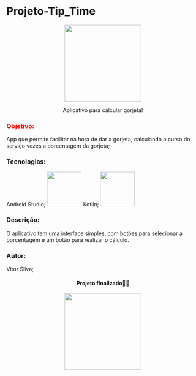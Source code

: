 # Projeto-Tip_Time
<p align="center">
<img src="https://user-images.githubusercontent.com/124945915/228701132-0df5cd3f-3612-4b6e-9684-0301b2574eab.jpg" width="200" height="200">
</p>
<p align="center">Aplicativo para calcular gorjeta!</p>
<p align="center">
 <h3 style="color:red;">Objetivo:</h3>
 App que permite facilitar na hora de dar a gorjeta, calculando o curso do serviço vezes a porcentagem da gorjeta;
 <h3>Tecnologias:</h3>  
 Android Studio; <img src="https://user-images.githubusercontent.com/124945915/228702269-b3c81398-fdfa-4806-8616-15e4c5a5a15f.png" width="90" height="90" >
 Kotlin;  <img src="https://user-images.githubusercontent.com/124945915/228702325-66f1cdd2-27ab-48b0-9cce-57c5720560ef.png" width="90" height="90" >

 <h3>Descrição:</h3>
 O aplicativo tem uma interface simples, com botões para selecionar a porcentagem e um botão para realizar o cálculo.
 <h3>Autor:</h3>
  Vitor Silva;
</p>
<h4 align="center"> 
	Projeto finalizado🏁🚀
</h4>
<p align="center">
<img src="https://user-images.githubusercontent.com/124945915/228701714-ba2d5ddc-77f2-45d6-a353-7f4e5a216ad8.png"  height="200">
</p>
